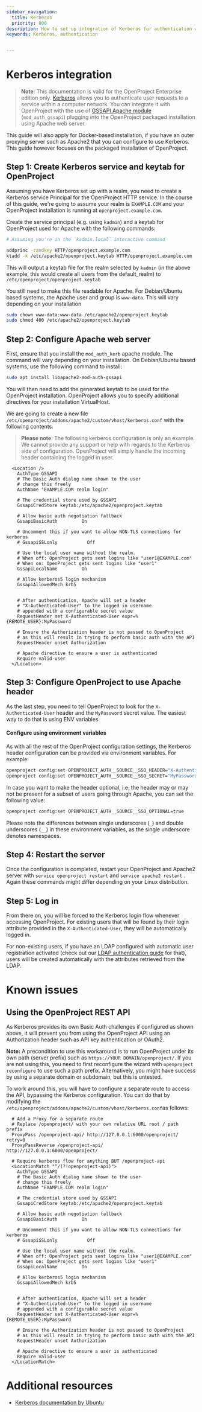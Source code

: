```yaml
---
sidebar_navigation:
  title: Kerberos
  priority: 800
description: How to set up integration of Kerberos for authentication with OpenProject.
keywords: Kerberos, authentication


---
```


# Kerberos integration

> **Note**: This documentation is valid for the OpenProject Enterprise edition only.
[Kerberos](https://web.mit.edu/kerberos/) allows you to authenticate user requests to a service within a computer network. You can integrate it with OpenProject with the use of [GSSAPI Apache module](https://github.com/gssapi/mod_auth_gssapi/) (`mod_auth_gssapi`) plugging into the OpenProject packaged installation using Apache web server.

This guide will also apply for Docker-based installation, if you have an outer proxying server such as Apache2 that you can configure to use Kerberos. This guide however focuses on the packaged installation of OpenProject.



## Step 1: Create Kerberos service and keytab for OpenProject

Assuming you have Kerberos set up with a realm, you need to create a Kerberos service Principal for the OpenProject HTTP service. In the course of this guide, we're going to assume your realm is `EXAMPLE.COM` and your OpenProject installation is running at `openproject.example.com`.



Create the service principal (e.g. using `kadmin`) and a keytab for OpenProject used for Apache with the following commands:



```bash
# Assuming you're in the `kadmin.local` interactive command

addprinc -randkey HTTP/openproject.example.com
ktadd -k /etc/apache2/openproject.keytab HTTP/openproject.example.com
```



This will output a keytab file for the realm selected by `kadmin` (in the above example, this would create all users from the default_realm) to `/etc/openproject/openproject.keytab`

You still need to make this file readable for Apache. For Debian/Ubuntu based systems, the Apache user and group is `www-data`. This will vary depending on your installation

```bash
sudo chown www-data:www-data /etc/apache2/openproject.keytab
sudo chmod 400 /etc/apache2/openproject.keytab
```



## Step 2: Configure Apache web server

First, ensure that you install the `mod_auth_kerb` apache module. The command will vary depending on your installation. On Debian/Ubuntu based systems, use the following command to install:

```bash
sudo apt install libapache2-mod-auth-gssapi
```

You will then need to add the generated keytab to be used for the OpenProject installation. OpenProject allows you to specify additional directives for your installation VirtualHost.

We are going to create a new file `/etc/openproject/addons/apache2/custom/vhost/kerberos.conf` with the following contents.

> **Please note**: The following kerberos configuration is only an example. We cannot provide any support or help with regards to the Kerberos side of configuration. OpenProject will simply handle the incoming header containing the logged in user.

```
  <Location />
    AuthType GSSAPI
    # The Basic Auth dialog name shown to the user
    # change this freely
    AuthName "EXAMPLE.COM realm login"

    # The credential store used by GSSAPI
    GssapiCredStore keytab:/etc/apache2/openproject.keytab
    
    # Allow basic auth negotiation fallback
    GssapiBasicAuth         On
  
    # Uncomment this if you want to allow NON-TLS connections for kerberos
    # GssapiSSLonly           Off
    
    # Use the local user name without the realm.
    # When off: OpenProject gets sent logins like "user1@EXAMPLE.com"
    # When on: OpenProject gets sent logins like "user1"
    GssapiLocalName         On
    
    # Allow kerberos5 login mechanism
    GssapiAllowedMech krb5


    # After authentication, Apache will set a header
    # "X-Authenticated-User" to the logged in username
    # appended with a configurable secret value
    RequestHeader set X-Authenticated-User expr=%{REMOTE_USER}:MyPassword
    
    # Ensure the Authorization header is not passed to OpenProject
    # as this will result in trying to perform basic auth with the API
    RequestHeader unset Authorization

    # Apache directive to ensure a user is authenticated
    Require valid-user
  </Location>
```



## Step 3: Configure OpenProject to use Apache header

As the last step, you need to tell OpenProject to look for the `X-Authenticated-User` header and the `MyPassword` secret value. The easiest way to do that is using ENV variables

#### Configure using environment variables

As with all the rest of the OpenProject configuration settings, the Kerberos header configuration can be provided via environment variables. For example:

```bash
openproject config:set OPENPROJECT_AUTH__SOURCE__SSO_HEADER="X-Authenticated-User"
openproject config:set OPENPROJECT_AUTH__SOURCE__SSO_SECRET="MyPassword"
```

In case you want to make the header optional, i.e. the header may or may not be present for a subset of users going through Apache, you can set the following value:

  ```bash
  openproject config:set OPENPROJECT_AUTH__SOURCE__SSO_OPTIONAL=true
  ```

Please note the differences between single underscores (`_`) and double underscores (`__`) in these environment variables, as the single underscore denotes namespaces.



## Step 4: Restart the server

Once the configuration is completed, restart your OpenProject and Apache2 server with `service openproject restart` and  `service apache2 restart` . Again these commands might differ depending on your Linux distribution.



## Step 5: Log in

From there on, you will be forced to the Kerberos login flow whenever accessing OpenProject. For existing users that will be found by their login attribute provided in the `X-Authenticated-User`, they will be automatically logged in.

For non-existing users, if you have an LDAP configured with automatic user registration activated (check out our [LDAP authentication guide](../../../system-admin-guide/authentication/ldap-authentication/) for that), users will be created automatically with the attributes retrieved from the LDAP.



# Known issues



## Using the OpenProject REST API

As Kerberos provides its own Basic Auth challenges if configured as shown above, it will prevent you from using the OpenProject API using an Authorization header such as API key authentication or OAuth2.

**Note:** A precondition to use this workaround is to run OpenProject under its own path (server prefix) such as `https://YOUR DOMAIN/openproject/`. If you are not using this, you need to first reconfigure the wizard with `openproject reconfigure` to use such a path prefix. Alternatively, you might have success by using a separate domain or subdomain, but this is untested.

 To work around this, you will have to configure a separate route to access the API, bypassing the Kerberos configuration. You can do that by modifying the `/etc/openproject/addons/apache2/custom/vhost/kerberos.conf`as follows:



``` 
  # Add a Proxy for a separate route
  # Replace /openproject/ with your own relative URL root / path prefix
  ProxyPass /openproject-api/ http://127.0.0.1:6000/openproject/ retry=0
  ProxyPassReverse /openproject-api/ http://127.0.0.1:6000/openproject/
    
  # Require kerberos flow for anything BUT /openproject-api
  <LocationMatch "^/(?!openproject-api)">
    AuthType GSSAPI
    # The Basic Auth dialog name shown to the user
    # change this freely
    AuthName "EXAMPLE.COM realm login"

    # The credential store used by GSSAPI
    GssapiCredStore keytab:/etc/apache2/openproject.keytab
    
    # Allow basic auth negotiation fallback
    GssapiBasicAuth         On
  
    # Uncomment this if you want to allow NON-TLS connections for kerberos
    # GssapiSSLonly           Off
    
    # Use the local user name without the realm.
    # When off: OpenProject gets sent logins like "user1@EXAMPLE.com"
    # When on: OpenProject gets sent logins like "user1"
    GssapiLocalName         On
    
    # Allow kerberos5 login mechanism
    GssapiAllowedMech krb5


    # After authentication, Apache will set a header
    # "X-Authenticated-User" to the logged in username
    # appended with a configurable secret value
    RequestHeader set X-Authenticated-User expr=%{REMOTE_USER}:MyPassword
    
    # Ensure the Authorization header is not passed to OpenProject
    # as this will result in trying to perform basic auth with the API
    RequestHeader unset Authorization

    # Apache directive to ensure a user is authenticated
    Require valid-user
  </LocationMatch>
```









# Additional  resources

- [Kerberos documentation by Ubuntu](https://help.ubuntu.com/community/Kerberos)
